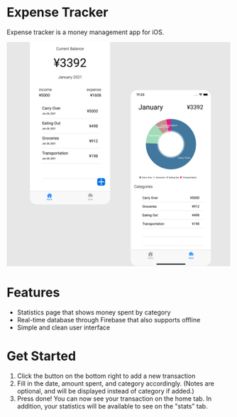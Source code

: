 # Expense Tracker
Expense tracker is a money management app for iOS. 

<img src="https://github.com/quicksilversel/expense_tracker/blob/main/demos/expense_tracker_sampleshot.jpg" width="600">

# Features
- Statistics page that shows money spent by category 
- Real-time database through Firebase that also supports offline
- Simple and clean user interface


# Get Started
1. Click the button on the bottom right to add a new transaction
2. Fill in the date, amount spent, and category accordingly. (Notes are optional, and will be displayed instead of category if added.)
3. Press done! You can now see your transaction on the home tab. In addition, your statistics will be available to see on the "stats" tab.

